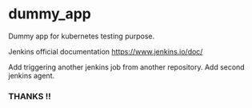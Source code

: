 # dummy_app

Dummy app for kubernetes testing purpose.

Jenkins official documentation https://www.jenkins.io/doc/

Add triggering another jenkins job from another repository.
Add second jenkins agent.

### THANKS !!
